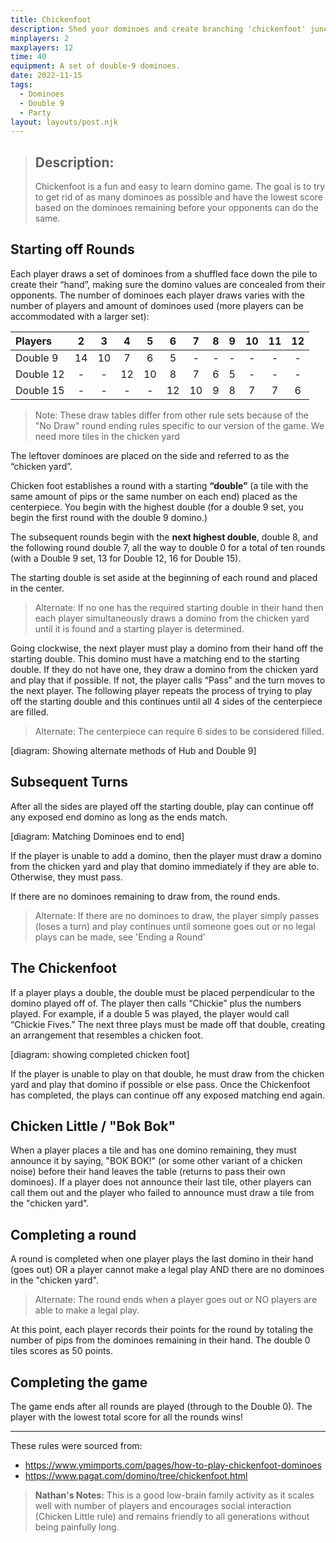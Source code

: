 ```yaml
---
title: Chickenfoot
description: Shed your dominoes and create branching 'chickenfoot' junctions.
minplayers: 2
maxplayers: 12
time: 40
equipment: A set of double-9 dominoes.
date: 2022-11-15
tags:
  - Dominoes
  - Double 9
  - Party
layout: layouts/post.njk
---
```


> ## Description:
>
> Chickenfoot is a fun and easy to learn domino game. The goal is to try to get rid of as many dominoes as possible and have the lowest score based on the dominoes remaining before your opponents can do the same.

## Starting off Rounds

Each player draws a set of dominoes from a shuffled face down the pile to create their “hand”, making sure the domino values are concealed from their opponents. The number of dominoes each player draws varies with the number of players and amount of dominoes used (more players can be accommodated with a larger set):

<div class="table-full">

|Players  |2    |3    |4    |5    |6    |7    |8    |9    |10   |11   |12   |
|:---     |:---:|:---:|:---:|:---:|:---:|:---:|:---:|:---:|:---:|:---:|:---:|
|Double 9 |14   |10   |7    |6    |5    |-    |-    |-    |-    |-    |-    |
|Double 12|-    |-    |12   |10   |8    |7    |6    |5    |-    |-    |-    |
|Double 15|-    |-    |-    |-    |12   |10   |9    |8    |7    |7    |6    |

</div>

> Note: These draw tables differ from other rule sets because of the "No Draw" round ending rules specific to our version of the game. We need more tiles in the chicken yard

The leftover dominoes are placed on the side and referred to as the “chicken yard”.

Chicken foot establishes a round with a starting **“double”** (a tile with the same amount of pips or the same number on each end) placed as the centerpiece. You begin with the highest double (for a double 9 set, you begin the first round with the double 9 domino.)

The subsequent rounds begin with the **next highest double**, double 8, and the following round double 7, all the way to double 0 for a total of ten rounds (with a Double 9 set, 13 for Double 12, 16 for Double 15).

The starting double is set aside at the beginning of each round and placed in the center.

> Alternate: If no one has the required starting double in their hand then each player simultaneously draws a domino from the chicken yard until it is found and a starting player is determined.

Going clockwise, the next player must play a domino from their hand off the starting double. This domino must have a matching end to the starting double. If they do not have one, they draw a domino from the chicken yard and play that if possible. If not, the player calls “Pass” and the turn moves to the next player. The following player repeats the process of trying to play off the starting double and this continues until all 4 sides of the centerpiece are filled.

> Alternate: The centerpiece can require 6 sides to be considered filled.

[diagram: Showing alternate methods of Hub and Double 9]


## Subsequent Turns

After all the sides are played off the starting double, play can continue off any exposed end domino as long as the ends match.

[diagram: Matching Dominoes end to end]

If the player is unable to add a domino, then the player must draw a domino from the chicken yard and play that domino immediately if they are able to. Otherwise, they must pass.

If there are no dominoes remaining to draw from, the round ends.

> Alternate: If there are no dominoes to draw, the player simply passes (loses a turn) and play continues until someone goes out or no legal plays can be made, see 'Ending a Round'

## The Chickenfoot

If a player plays a double, the double must be placed perpendicular to the domino played off of. The player then calls “Chickie” plus the numbers played. For example, if a double 5 was played, the player would call “Chickie Fives.” The next three plays must be made off that double, creating an arrangement that resembles a chicken foot.

[diagram: showing completed chicken foot]

If the player is unable to play on that double, he must draw from the chicken yard and play that domino if possible or else pass. Once the Chickenfoot has completed, the plays can continue off any exposed matching end again.

## Chicken Little / "Bok Bok"

When a player places a tile and has one domino remaining, they must announce it by saying, "BOK BOK!" (or some other variant of a chicken noise) before their hand leaves the table (returns to pass their own dominoes). If a player does not announce their last tile, other players can call them out and the player who failed to announce must draw a tile from the "chicken yard".

## Completing a round

A round is completed when one player plays the last domino in their hand (goes out) OR a player cannot make a legal play AND there are no dominoes in the "chicken yard".

> Alternate: The round ends when a player goes out or NO players are able to make a legal play.

At this point, each player records their points for the round by totaling the number of pips from the dominoes remaining in their hand. The double 0 tiles scores as 50 points.

## Completing the game

The game ends after all rounds are played (through to the Double 0). The player with the lowest total score for all the rounds wins!

---

These rules were sourced from:

* https://www.ymimports.com/pages/how-to-play-chickenfoot-dominoes
* https://www.pagat.com/domino/tree/chickenfoot.html

> **Nathan's Notes:** This is a good low-brain family activity as it scales well with number of players and encourages social interaction (Chicken Little rule) and remains friendly to all generations without being painfully long.
